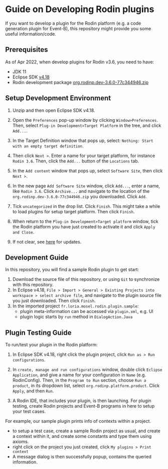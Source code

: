# Guide on Developing Rodin plugins

If you want to develop a plugin for the Rodin platform (e.g. a code generation plugin for Event-B), this repository might provide you some useful information/code.

## Prerequisites

As of Apr 2022, when develop plugins for Rodin v3.6, you need to have:
* JDK 11
* Eclipse SDK [v4.18](https://archive.eclipse.org/eclipse/downloads/drops4/R-4.18-202012021800/)
* Rodin development package 
[org.rodinp.dev-3.6.0-77c344946.zip](https://sourceforge.net/projects/rodin-b-sharp/files/Core_Rodin_Platform/3.6/)

## Setup Development Environment

1. Unzip and then open Eclipse SDK v4.18.
   
2. Open the `Preferences` pop-up window by clicking `Window>Preferences`. Then, select `Plug-in Development>Target Platform` in the tree, and click `Add...`.

3. In the Target Definition window that pops up, select: `Nothing: Start with an empty target definition`. 

4. Then click `Next >`. Enter a name for your target platform, for instance `Rodin 3.6`. Then, click the `Add...` button of the `Locations` tab.

5. In the `Add content` window that pops up, select `Software Site`, then click `Next >`.

6. In the new page `Add Software Site` window, click `Add...`, enter a name, like `Rodin 3.6`. Click `Archive...` and navigate to the location of the `org.rodinp.dev-3.6.0-77c344946.zip` you downloaded. Click `Add`.

7. Tick `uncategorized` in the drop list. Click `Finish`. This might take a while to load plugins for setup target platform. Then click `Finish`.

8. When return to the `Plug-in Development>Target platform` window, tick the Rodin platform you have just created to activate it and click `Apply and Close`.

9.  If not clear, see [here](https://wiki.event-b.org/index.php/Using_Rodin_as_Target_Platform) for updates.

## Development Guide

In this repository, you will find a sample Rodin plugin to get start: 

1. Download the source file of this repository, or using `Git` to synchronize with this repository.
2. In Eclipse v4.18, `File > Import > General > Existing Projects into workspace > select archive file`, and navigate to the plugin source file you just downloaded. Then click `Finish`.
3. In the imported project `fr.loria.mosel.rodin.plugin.sample`:
   * plugin meta-information can be accessed via `plugin.xml`, e.g. UI
   * plugin logic starts by `run` method in `DialogAction.Java`

## Plugin Testing Guide

To run/test your plugin in the Rodin platform:

1. In Eclipse SDK v4.18, right click the plugin project, click `Run as > Run configurations`.
   
2. In `create, manage and run configurations` window, double click `Eclipse Application`, and give a name for your configuration in `Name` (e.g. RodinConfig). Then, in the `Program to Run` section, choose `Run a product`, in its dropdown list, select `org.rodinp.platform.product`. Click `Apply`, and then `Run`.

3. A Rodin IDE, that includes your plugin, is then launching. For plugin testing, create Rodin projects and Event-B programs in here to setup your test cases.

For example, our sample plugin prints info of contexts within a project. 
* to setup a test case, create a sample Rodin project as usual, and create a context within it, and create some constants and type them using axioms.
* right click on the project you just created, click `My plugins > Print context`
* A message dialog is then successfully popup, contains the queried information.

